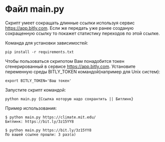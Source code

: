 # Файл main.py

Скрипт умеет сокращать длинные ссылки используя сервис https://app.bitly.com. 
Если же передать уже ранее созданую сокращенную ссылку то покажет статистику переходов по этой ссылке.

Команда для установки зависимостей:
``` 
pip install -r requirements.txt
``` 
Чтобы пользоваться скрипотом Вам понадобится токен сгенерированный в сервисе https://app.bitly.com. 
Установите переменную среды BITLY_TOKEN командой(например для Unix систем):
```
export BITLY_TOKEN='Ваш токен'
```
Запустите скрипт командой:
```
python main.py {Ссылка которую надо сокрантить || Битлинк}
```
Пример использования:
```console
$ python main.py https://climate.mit.edu/
Битлинк: https://bit.ly/3z15YY8
```
```console
$ python main.py https://bit.ly/3z15YY8
По вашей ссылке прошли: 3 раз(а)
```
